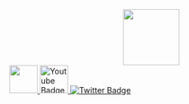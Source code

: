<div id="header" align="center">
  <img src="https://media.giphy.com/media/M9gbBd9nbDrOTu1Mqx/giphy.gif" width="100"/>
</div>
<div id="badges">
  <a href="your-linkedin-URL">
    <img heigth="50"  width="50" src="https://cdn-icons-png.flaticon.com/128/145/145807.png"/>
  </a>
  <a href="https://twitter.com/vidiborets">
    <img heigth="50"  width="50" src="https://cdn-icons-png.flaticon.com/128/3670/3670151.png" alt="Youtube Badge"/>
  </a>
  <a href="your-twitter-URL">
    <img src="https://img.shields.io/badge/Twitter-blue?style=for-the-badge&logo=twitter&logoColor=white" alt="Twitter Badge"/>
  </a>
</div>
